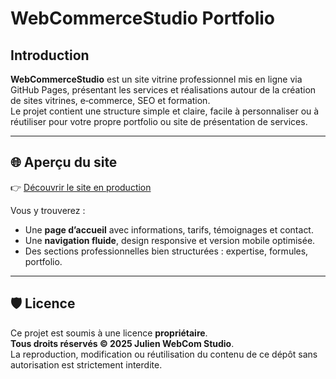 # WebCommerceStudio Portfolio

## Introduction

**WebCommerceStudio** est un site vitrine professionnel mis en ligne via GitHub Pages, présentant les services et réalisations autour de la création de sites vitrines, e‑commerce, SEO et formation.  
Le projet contient une structure simple et claire, facile à personnaliser ou à réutiliser pour votre propre portfolio ou site de présentation de services.

---

## 🌐 Aperçu du site

👉 [Découvrir le site en production](https://julien-webcom-studio.github.io/webcommercestudio.github.io/)

Vous y trouverez :
- Une **page d’accueil** avec informations, tarifs, témoignages et contact.
- Une **navigation fluide**, design responsive et version mobile optimisée.
- Des sections professionnelles bien structurées : expertise, formules, portfolio.

---

## 🛡️ Licence

Ce projet est soumis à une licence **propriétaire**.  
**Tous droits réservés © 2025 Julien WebCom Studio**.  
La reproduction, modification ou réutilisation du contenu de ce dépôt sans autorisation est strictement interdite.
